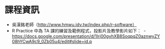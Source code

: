 # 課程資訊
- 吳漢銘老師（http://www.hmwu.idv.tw/index.php/r-software）
- R Practice 中為 TA 課的練習及範例程式，投影片及教學影片如下：
  - https://docs.google.com/presentation/d/1Irj00gyhXB8SoqpqZ0aznwyZY08hYCwA9c9_0Zb05u4/edit#slide=id.p
